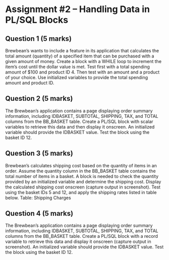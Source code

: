# Assignment #2 – Handling Data in PL/SQL Blocks

## Question 1 (5 marks)
Brewbean’s wants to include a feature in its application that calculates the total amount
(quantity) of a specified item that can be purchased with a given amount of money. Create a
block with a WHILE loop to increment the item’s cost until the dollar value is met. Test first
with a total spending amount of $100 and product ID 4. Then test with an amount and a product
of your choice. Use initialized variables to provide the total spending amount and product ID.

## Question 2 (5 marks)
The Brewbean’s application contains a page displaying order summary information, including
IDBASKET, SUBTOTAL, SHIPPING, TAX, and TOTAL columns from the BB_BASKET
table. Create a PL/SQL block with scalar variables to retrieve this data and then display it
onscreen. An initialized variable should provide the IDBASKET value. Test the block using the
basket ID 12.

## Question 3 (5 marks)
Brewbean’s calculates shipping cost based on the quantity of items in an order. Assume the
quantity column in the BB_BASKET table contains the total number of items in a basket. A
block is needed to check the quantity provided by an initialized variable and determine the
shipping cost. Display the calculated shipping cost onscreen (capture output in screenshot).
Test using the basket IDs 5 and 12, and apply the shipping rates listed in table below.
Table: Shipping Charges

## Question 4 (5 marks)
The Brewbean’s application contains a page displaying order summary information, including
IDBASKET, SUBTOTAL, SHIPPING, TAX, and TOTAL columns from the BB_BASKET
table. Create a PL/SQL block with a record variable to retrieve this data and display it onscreen
(capture output in screenshot). An initialized variable should provide the IDBASKET value.
Test the block using
the basket ID 12.
